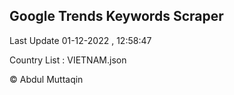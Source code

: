 

## Google Trends Keywords Scraper 
 
Last Update 01-12-2022 , 12:58:47

Country List :
VIETNAM.json



© Abdul Muttaqin 

